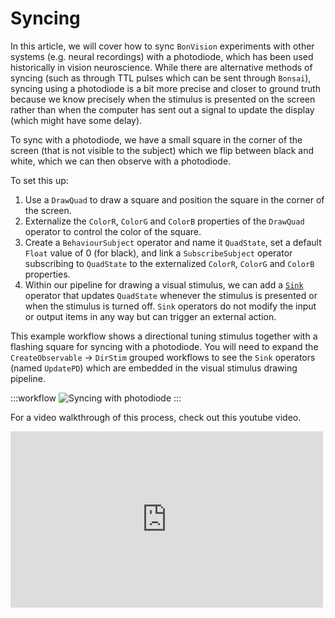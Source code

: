 # Syncing

In this article, we will cover how to sync `BonVision` experiments with other systems (e.g. neural recordings) with a photodiode, which has been used historically in vision neuroscience. While there are alternative methods of syncing (such as through TTL pulses which can be sent through `Bonsai`), syncing using a photodiode is a bit more precise and closer to ground truth because we know precisely when the stimulus is presented on the screen rather than when the computer has sent out a signal to update the display (which might have some delay).

To sync with a photodiode, we have a small square in the corner of the screen (that is not visible to the subject) which we flip between black and white, which we can then observe with a photodiode.

To set this up:

1) Use a `DrawQuad` to draw a square and position the square in the corner of the screen.
2) Externalize the `ColorR`, `ColorG` and `ColorB` properties of the `DrawQuad` operator to control the color of the square.
3) Create a `BehaviourSubject` operator and name it `QuadState`, set a default `Float` value of 0 (for black), and link a `SubscribeSubject` operator subscribing to `QuadState` to the externalized `ColorR`, `ColorG` and `ColorB` properties.
4) Within our pipeline for drawing a visual stimulus, we can add a [`Sink`](https://bonsai-rx.org/docs/articles/operators.html#sink) operator that updates `QuadState` whenever the stimulus is presented or when the stimulus is turned off. `Sink` operators do not modify the input or output items in any way but can trigger an external action.

This example workflow shows a directional tuning stimulus together with a flashing square for syncing with a photodiode. You will need to expand the `CreateObservable` -> `DirStim` grouped workflows to see the `Sink` operators (named `UpdatePD`) which are embedded in the visual stimulus drawing pipeline.

:::workflow
![Syncing with photodiode](../workflows/syncing-pd.bonsai)
:::

For a video walkthrough of this process, check out this youtube video.

<div style="max-width: 500px">
<iframe width=100% height="282" src="https://www.youtube.com/embed/VzWwP04z48c" title="BonVision LiveCodingSession: Synching with photodiode" frameborder="0" allow="accelerometer; autoplay; clipboard-write; encrypted-media; gyroscope; picture-in-picture; web-share" referrerpolicy="strict-origin-when-cross-origin" allowfullscreen></iframe>
</div>

